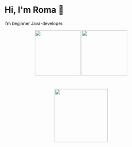 # Hi, I'm Roma 👋
I'm beginner Java-developer.

<p align='center'>
   <a href="https://github-readme-stats.vercel.app/api?username=therxmv&show_icons=true&count_private=true">
       <img height=150 src="https://github-readme-stats.vercel.app/api?username=therxmv&show_icons=true&count_private=true"/></a>
   <a href="https://github.com/therxmv/github-readme-stats">
       <img height=150 src="https://github-readme-stats.vercel.app/api/top-langs/?username=therxmv&layout=compact"/></a>
</p>

<div align="center" style="margin: 40px 0">
    <a href="https://github.com/therxmv/github-profile-views-counter">
        <img width="175px" src="https://komarev.com/ghpvc/?username=therxmv&color=DC3545">
    </a>
</div>
